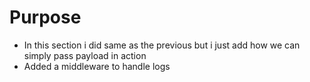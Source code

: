 # Purpose
- In this section i did same as the previous but i just add how we can simply pass payload in action
- Added a middleware to handle logs